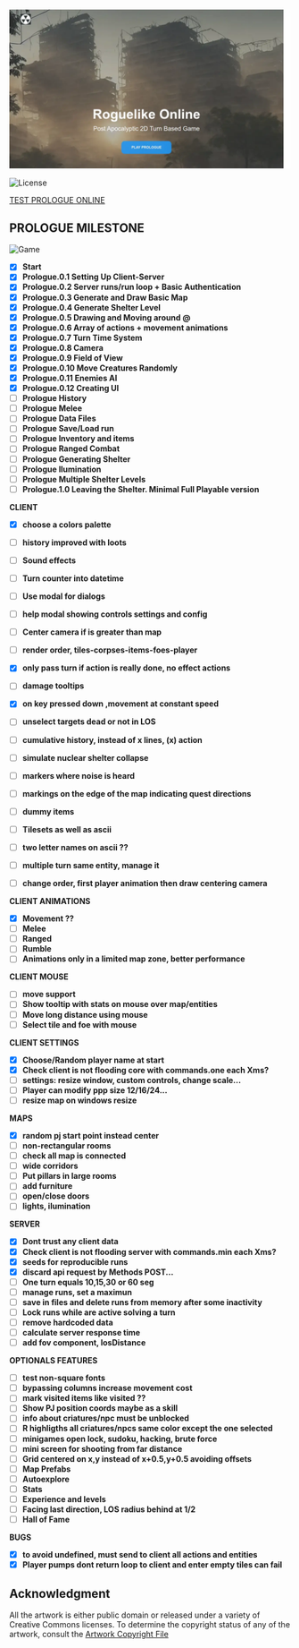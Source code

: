 <br>

![image](https://github.com/jolav/roguelike-online/blob/main/www/_public/images/web.webp?raw=true) 

![License](https://img.shields.io/badge/License-%20GNU%20AGPLv3%20-brightgreen)  


[TEST PROLOGUE ONLINE](https://prologue.roguelike.online/)

## PROLOGUE MILESTONE  

![Game](https://img.shields.io/badge/Version-0.12-orange.svg)  

- [X] **Start**  
- [X] **Prologue.0.1 Setting Up Client-Server**  
- [X] **Prologue.0.2 Server runs/run loop + Basic Authentication**  
- [X] **Prologue.0.3 Generate and Draw Basic Map**  
- [X] **Prologue.0.4 Generate Shelter Level**  
- [X] **Prologue.0.5 Drawing and Moving around @**  
- [X] **Prologue.0.6 Array of actions + movement animations**  
- [X] **Prologue.0.7 Turn Time System**  
- [X] **Prologue.0.8 Camera**  
- [X] **Prologue.0.9 Field of View**  
- [X] **Prologue.0.10 Move Creatures Randomly**  
- [X] **Prologue.0.11 Enemies AI**  
- [X] **Prologue.0.12 Creating UI**  
- [ ] **Prologue History**  
- [ ] **Prologue Melee**  
- [ ] **Prologue Data Files**  
- [ ] **Prologue Save/Load run**  
- [ ] **Prologue Inventory and items**  
- [ ] **Prologue Ranged Combat**  
- [ ] **Prologue Generating Shelter**  
- [ ] **Prologue Ilumination**  
- [ ] **Prologue Multiple Shelter Levels**  
- [ ] **Prologue.1.0 Leaving the Shelter. Minimal Full Playable version**  

**CLIENT**  
- [X] **choose a colors palette**  
- [ ] **history improved with loots**  
- [ ] **Sound effects**  
- [ ] **Turn counter into datetime**  
- [ ] **Use modal for dialogs**  
- [ ] **help modal showing controls settings and config**  
- [ ] **Center camera if is greater than map**  
- [ ] **render order, tiles-corpses-items-foes-player**  
- [X] **only pass turn if action is really done, no effect actions**  
- [ ] **damage tooltips**  
- [X] **on key pressed down ,movement at constant speed**  
- [ ] **unselect targets dead or not in LOS**  
- [ ] **cumulative history, instead of x lines, (x) action**  
- [ ] **simulate nuclear shelter collapse**  
- [ ] **markers where noise is heard**  
- [ ] **markings on the edge of the map indicating quest directions**  
- [ ] **dummy items**  
- [ ] **Tilesets as well as ascii**  
- [ ] **two letter names on ascii ??**  
- [ ] **multiple turn same entity, manage it**  
- [ ] **change order, first player animation then draw centering camera**  


**CLIENT ANIMATIONS**  
- [X] **Movement ??**  
- [ ] **Melee**  
- [ ] **Ranged**  
- [ ] **Rumble**  
- [ ] **Animations only in a limited map zone, better performance**  

**CLIENT MOUSE**  
- [ ] **move support**  
- [ ] **Show tooltip with stats on mouse over map/entities**  
- [ ] **Move long distance using mouse**   
- [ ] **Select tile and foe with mouse**  

**CLIENT SETTINGS**  
- [X] **Choose/Random player name at start**  
- [X] **Check client is not flooding core with commands.one each Xms?**  
- [ ] **settings: resize window, custom controls, change scale...**  
- [ ] **Player can modify ppp size 12/16/24...**  
- [ ] **resize map on windows resize**  

**MAPS**  
- [X] **random pj start point instead center**  
- [ ] **non-rectangular rooms**  
- [ ] **check all map is connected**  
- [ ] **wide corridors**  
- [ ] **Put pillars in large rooms**  
- [ ] **add furniture**  
- [ ] **open/close doors**  
- [ ] **lights, ilumination**  

**SERVER**  
- [X] **Dont trust any client data**  
- [X] **Check client is not flooding server with commands.min each Xms?**  
- [X] **seeds for reproducible runs**  
- [X] **discard api request by Methods POST...**  
- [ ] **One turn equals 10,15,30 or 60 seg**  
- [ ] **manage runs, set a maximun**  
- [ ] **save in files and delete runs from memory after some inactivity**  
- [ ] **Lock runs while are active solving a turn**  
- [ ] **remove hardcoded data**  
- [ ] **calculate server response time**  
- [ ] **add fov component, losDistance**  

**OPTIONALS FEATURES**   
- [ ] **test non-square fonts**  
- [ ] **bypassing columns increase movement cost**  
- [ ] **mark visited items like visited ??**   
- [ ] **Show PJ position coords maybe as a skill**  
- [ ] **info about criatures/npc must be unblocked**  
- [ ] **R highligths all criatures/npcs same color except the one selected**  
- [ ] **minigames open lock, sudoku, hacking, brute force**  
- [ ] **mini screen for shooting from far distance**  
- [ ] **Grid centered on x,y instead of x+0.5,y+0.5 avoiding offsets**  
- [ ] **Map Prefabs**  
- [ ] **Autoexplore**  
- [ ] **Stats**  
- [ ] **Experience and levels**  
- [ ] **Facing last direction, LOS radius behind at 1/2**  
- [ ] **Hall of Fame**  

**BUGS**  
- [X] **to avoid undefined, must send to client all actions and entities**  
- [X] **Player pumps dont return loop to client and enter empty tiles can fail**

## **Acknowledgment**

All the artwork is either public domain or released under a variety of Creative Commons licenses. To determine the copyright status of any of the artwork, consult the [Artwork Copyright File](https://github.com/jolav/roguelike-online/blob/main/artwork.txt)

